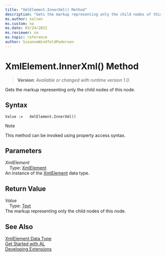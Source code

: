 ```yaml
---
title: "XmlElement.InnerXml() Method"
description: "Gets the markup representing only the child nodes of this node."
ms.author: solsen
ms.custom: na
ms.date: 03/24/2022
ms.reviewer: na
ms.topic: reference
author: SusanneWindfeldPedersen
---
```

[//]: # (START>DO_NOT_EDIT)
[//]: # (IMPORTANT:Do not edit any of the content between here and the END>DO_NOT_EDIT.)
[//]: # (Any modifications should be made in the .xml files in the ModernDev repo.)
# XmlElement.InnerXml() Method
> **Version**: _Available or changed with runtime version 1.0._

Gets the markup representing only the child nodes of this node.


## Syntax
```AL
Value :=   XmlElement.InnerXml()
```
> [!NOTE]
> This method can be invoked using property access syntax.
## Parameters
*XmlElement*  
&emsp;Type: [XmlElement](xmlelement-data-type.md)  
An instance of the [XmlElement](xmlelement-data-type.md) data type.  

## Return Value
*Value*  
&emsp;Type: [Text](../text/text-data-type.md)  
The markup representing only the child nodes of this node.


[//]: # (IMPORTANT: END>DO_NOT_EDIT)
## See Also
[XmlElement Data Type](xmlelement-data-type.md)  
[Get Started with AL](../../devenv-get-started.md)  
[Developing Extensions](../../devenv-dev-overview.md)